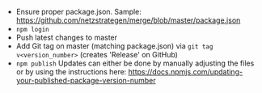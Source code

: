 - Ensure proper package.json. Sample: https://github.com/netzstrategen/merge/blob/master/package.json
- `npm login`
- Push latest changes to master
- Add Git tag on master (matching package.json) via `git tag v<version_number>` (creates 'Release' on GitHub)
- `npm publish`
Updates can either be done by manually adjusting the files or by using the instructions here: https://docs.npmjs.com/updating-your-published-package-version-number